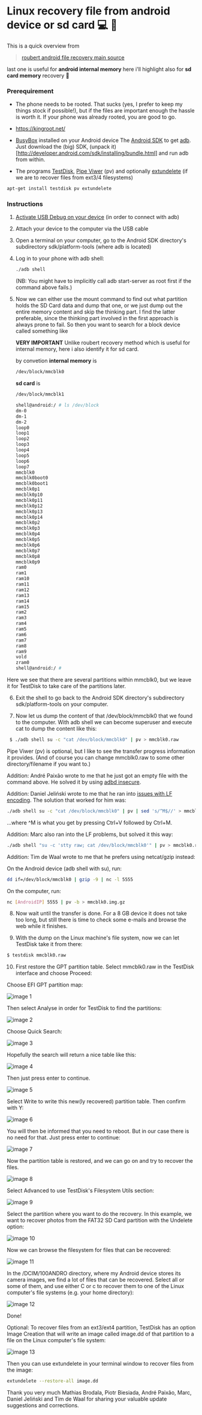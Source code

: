 # Linux recovery file from android device or sd card :computer: :iphone:

This is a quick overview from

> [roubert android file recovery main source](https://roubert.name/joakim/androidfilerecovery/)

last one is useful for **android internal memory** here i'll highlight also for **sd card memory** recovery :metal:

### Prerequirement

- The phone needs to be rooted. That sucks (yes, I prefer to keep my things stock if possible!), but if the files are important enough the hassle is worth it. If your phone was already rooted, you are good to go.

- https://kingroot.net/

- [BusyBox](https://play.google.com/store/apps/details?id=stericson.busybox) installed on your Android device
  The [Android SDK](http://developer.android.com/sdk/) to get [adb](http://developer.android.com/tools/help/adb.html). Just download the (big) SDK, (unpack it)[http://developer.android.com/sdk/installing/bundle.html] and run adb from within.

- The programs [TestDisk](http://www.cgsecurity.org/wiki/TestDisk), [Pipe Viwer](https://code.google.com/p/pipeviewer/) (pv) and optionally [extundelete](http://extundelete.sourceforge.net/) (if we are to recover files from ext3/4 filesystems)

```bash
apt-get install testdisk pv extundelete
```

### Instructions

1. [Activate USB Debug on your device](http://developer.android.com/tools/device.html#setting-up) (in order to connect with adb)

2. Attach your device to the computer via the USB cable

3. Open a terminal on your computer, go to the Android SDK directory's subdirectory sdk/platform-tools (where adb is located)

4. Log in to your phone with adb shell:

   ```bash
   ./adb shell
   ```

   (NB: You might have to implicitly call adb start-server as root first if the command above fails.)

5) Now we can either use the mount command to find out what partition holds the SD Card data and dump that one, or we just dump out the entire memory content and skip the thinking part. I find the latter preferable, since the thinking part involved in the first approach is always prone to fail. So then you want to search for a block device called something like

   **VERY IMPORTANT** Unlike roubert recovery method which is useful for internal memory, here i also identify it for sd card.

   by convetion **internal memory** is

   ```bash
   /dev/block/mmcblk0
   ```

   **sd card** is

   ```bash
   /dev/block/mmcblk1
   ```

   ```bash
   shell@android:/ # ls /dev/block
   dm-0
   dm-1
   dm-2
   loop0
   loop1
   loop2
   loop3
   loop4
   loop5
   loop6
   loop7
   mmcblk0
   mmcblk0boot0
   mmcblk0boot1
   mmcblk0p1
   mmcblk0p10
   mmcblk0p11
   mmcblk0p12
   mmcblk0p13
   mmcblk0p14
   mmcblk0p2
   mmcblk0p3
   mmcblk0p4
   mmcblk0p5
   mmcblk0p6
   mmcblk0p7
   mmcblk0p8
   mmcblk0p9
   ram0
   ram1
   ram10
   ram11
   ram12
   ram13
   ram14
   ram15
   ram2
   ram3
   ram4
   ram5
   ram6
   ram7
   ram8
   ram9
   vold
   zram0
   shell@android:/ #
   ```

Here we see that there are several partitions within mmcblk0, but we leave it for TestDisk to take care of the partitions later.

6. Exit the shell to go back to the Android SDK directory's subdirectory sdk/platform-tools on your computer.

7. Now let us dump the content of that /dev/block/mmcblk0 that we found to the computer. With adb shell we can become superuser and execute cat to dump the content like this:

```bash
 $ ./adb shell su -c "cat /dev/block/mmcblk0" | pv > mmcblk0.raw
```

Pipe Viwer (pv) is optional, but I like to see the transfer progress information it provides.
(And of course you can change mmcblk0.raw to some other directory/filename if you want to.)

Addition: André Paixão wrote to me that he just got an empty file with the command above. He solved it by using [adbd insecure](http://forum.xda-developers.com/showthread.php?t=1687590).

Addition: Daniel Jeliński wrote to me that he ran into [issues with LF encoding](http://stackoverflow.com/questions/13578416/read-binary-stdout-data-from-adb-shell). The solution that worked for him was:

```bash
./adb shell su -c "cat /dev/block/mmcblk0" | pv | sed 's/^M$//' > mmcblk0.raw
```

...where ^M is what you get by pressing Ctrl+V followed by Ctrl+M.

Addition: Marc also ran into the LF problems, but solved it this way:

```bash
./adb shell "su -c 'stty raw; cat /dev/block/mmcblk0'" | pv > mmcblk0.raw
```

Addition: Tim de Waal wrote to me that he prefers using netcat/gzip instead:

On the Android device (adb shell with su), run:

```bash
dd if=/dev/block/mmcblk0 | gzip -9 | nc -l 5555
```

On the computer, run:

```bash
nc [AndroidIP] 5555 | pv -b > mmcblk0.img.gz
```

8. Now wait until the transfer is done. For a 8 GB device it does not take too long, but still there is time to check some e-mails and browse the web while it finishes.

9. With the dump on the Linux machine's file system, now we can let TestDisk take it from there:

```bash
$ testdisk mmcblk0.raw
```

10. First restore the GPT partition table. Select mmcblk0.raw in the TestDisk interface and choose Proceed:

Choose EFI GPT partition map:

![image 1](../../assets/img/2019/april/testdisk00.png)

Then select Analyse in order for TestDisk to find the partitions:

![image 2](../../assets/img/2019/april/testdisk01.png)

Choose Quick Search:

![image 3](../../assets/img/2019/april/testdisk02.png)

Hopefully the search will return a nice table like this:

![image 4](../../assets/img/2019/april/testdisk03.png)

Then just press enter to continue.

![image 5](../../assets/img/2019/april/testdisk04.png)

Select Write to write this new(ly recovered) partition table. Then confirm with Y:

![image 6](../../assets/img/2019/april/testdisk05.png)

You will then be informed that you need to reboot. But in our case there is no need for that. Just press enter to continue:

![image 7](../../assets/img/2019/april/testdisk06.png)

Now the partition table is restored, and we can go on and try to recover the files.

![image 8](../../assets/img/2019/april/testdisk07.png)

Select Advanced to use TestDisk's Filesystem Utils section:

![image 9](../../assets/img/2019/april/testdisk08.png)

Select the partition where you want to do the recovery. In this example, we want to recover photos from the FAT32 SD Card partition with the Undelete option:

![image 10](../../assets/img/2019/april/testdisk09.png)

Now we can browse the filesystem for files that can be recovered:

![image 11](../../assets/img/2019/april/testdisk10.png)

In the /DCIM/100ANDRO directory, where my Android device stores its camera images, we find a lot of files that can be recovered. Select all or some of them, and use either C or c to recover them to one of the Linux computer's file systems (e.g. your home directory):

![image 12](../../assets/img/2019/april/testdisk11.png)

Done!

Optional: To recover files from an ext3/ext4 partition, TestDisk has an option Image Creation that will write an image called image.dd of that partition to a file on the Linux computer's file system:

![image 13](../../assets/img/2019/april/testdisk12.png)

Then you can use extundelete in your terminal window to recover files from the image:

```bash
extundelete --restore-all image.dd
```

Thank you very much Mathias Brodala, Piotr Biesiada, André Paixão, Marc, Daniel Jeliński and Tim de Waal for sharing your valuable update suggestions and corrections.
